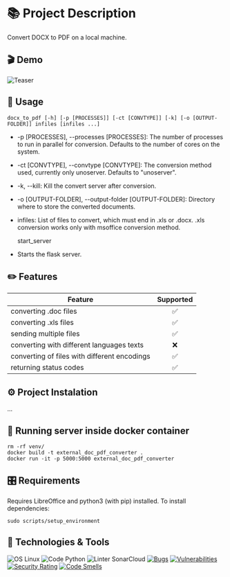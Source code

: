 # 📚 Project Description
Convert DOCX to PDF on a local machine.

## 🎬 Demo

![Teaser](https://imgur.com/LpGefCM.gif)

## 📝 Usage
    docx_to_pdf [-h] [-p [PROCESSES]] [-ct [CONVTYPE]] [-k] [-o [OUTPUT-FOLDER]] infiles [infiles ...]
- -p [PROCESSES], --processes [PROCESSES]: The number of processes to run in parallel for conversion. Defaults to the number of cores on the system.
- -ct [CONVTYPE], --convtype [CONVTYPE]: The conversion method used, currently only unoserver. Defaults to "unoserver".
- -k, --kill: Kill the convert server after conversion.
- -o [OUTPUT-FOLDER], --output-folder [OUTPUT-FOLDER]: Directory where to store the converted documents.
- infiles: List of files to convert, which must end in .xls or .docx. .xls conversion works only with msoffice conversion method.


    start_server
 - Starts the flask server.

## ✏️ Features

| Feature                                      | Supported |
|----------------------------------------------|:---------:|
| converting .doc files                        |     ✅     |
| converting .xls files                        |     ✅     |
| sending multiple files                       |     ✅     |
| converting with different languages texts    |     ❌     |
| converting of files with different encodings |     ✅     |
| returning status codes                       |     ✅     |

## ⚙️ Project Instalation
...

## 🐳 Running server inside docker container
    rm -rf venv/
    docker build -t external_doc_pdf_converter .
    docker run -it -p 5000:5000 external_doc_pdf_converter

## 🎛️ Requirements
Requires LibreOffice and python3 (with pip) installed.
To install dependencies:

    sudo scripts/setup_environment

## 🔧 Technologies & Tools
![OS Linux](https://img.shields.io/badge/OS-Linux-informational?style=flat&logo=linux&logoColor=white&color=2bbc8a)
![Code Python](https://img.shields.io/badge/Code-Python-informational?style=flat&logo=Python&logoColor=white&color=2bbc8a)
![Linter SonarCloud](https://img.shields.io/badge/Linter-SonarCloud-informational?style=flat&logo=SonarCloud&logoColor=white&color=2bbc8a)
[![Bugs](https://sonarcloud.io/api/project_badges/measure?project=InnoSWP_External_Doc_Pdf_Converter&metric=bugs)](https://sonarcloud.io/summary/new_code?id=InnoSWP_External_Doc_Pdf_Converter)
[![Vulnerabilities](https://sonarcloud.io/api/project_badges/measure?project=InnoSWP_External_Doc_Pdf_Converter&metric=vulnerabilities)](https://sonarcloud.io/summary/new_code?id=InnoSWP_External_Doc_Pdf_Converter)
[![Security Rating](https://sonarcloud.io/api/project_badges/measure?project=InnoSWP_External_Doc_Pdf_Converter&metric=security_rating)](https://sonarcloud.io/summary/new_code?id=InnoSWP_External_Doc_Pdf_Converter)
[![Code Smells](https://sonarcloud.io/api/project_badges/measure?project=InnoSWP_External_Doc_Pdf_Converter&metric=code_smells)](https://sonarcloud.io/summary/new_code?id=InnoSWP_External_Doc_Pdf_Converter)
